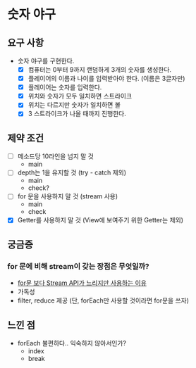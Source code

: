 # 숫자 야구

## 요구 사항
- 숫자 야구를 구현한다.
  -[x] 컴퓨터는 0부터 9까지 랜덤하게 3개의 숫자를 생성한다.
  -[x] 플레이어의 이름과 나이를 입력받아야 한다. (이름은 3글자만)
  -[x] 플레이어는 숫자를 입력한다.  
  -[x] 위치와 숫자가 모두 일치하면 스트라이크  
  -[x] 위치는 다르지만 숫자가 일치하면 볼
  -[x] 3 스트라이크가 나올 때까지 진행한다.

## 제약 조건
-[ ] 메소드당 10라인을 넘지 말 것
  - main
-[ ] depth는 1을 유지할 것 (try - catch 제외)
  - main
  - check?
-[ ] for 문을 사용하지 말 것 (stream 사용)
  - main
  - check
-[x] Getter를 사용하지 말 것 (View에 보여주기 위한 Getter는 제외)

## 궁금증
### for 문에 비해 stream이 갖는 장점은 무엇일까?
  - [for문 보다 Stream API가 느리지만 사용하는 이유](https://pamyferret.tistory.com/49)
  - 가독성
  - filter, reduce 제공 (단, forEach만 사용할 것이라면 for문을 쓰자)

## 느낀 점
  - forEach 불편하다.. 익숙하지 않아서인가?
    - index
    - break